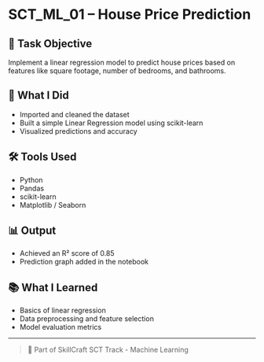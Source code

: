 
# SCT_ML_01 – House Price Prediction

## 📌 Task Objective
Implement a linear regression model to predict house prices based on features like square footage, number of bedrooms, and bathrooms.

## 🧠 What I Did
- Imported and cleaned the dataset
- Built a simple Linear Regression model using scikit-learn
- Visualized predictions and accuracy

## 🛠️ Tools Used
- Python
- Pandas
- scikit-learn
- Matplotlib / Seaborn

## 📊 Output
- Achieved an R² score of 0.85
- Prediction graph added in the notebook

## 📚 What I Learned
- Basics of linear regression
- Data preprocessing and feature selection
- Model evaluation metrics

---

> 💼 Part of SkillCraft SCT Track - Machine Learning

